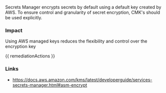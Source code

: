 
Secrets Manager encrypts secrets by default using a default key created by AWS. To ensure control and granularity of secret encryption, CMK's should be used explicitly.

### Impact
Using AWS managed keys reduces the flexibility and control over the encryption key

<!-- DO NOT CHANGE -->
{{ remediationActions }}

### Links
- https://docs.aws.amazon.com/kms/latest/developerguide/services-secrets-manager.html#asm-encrypt


